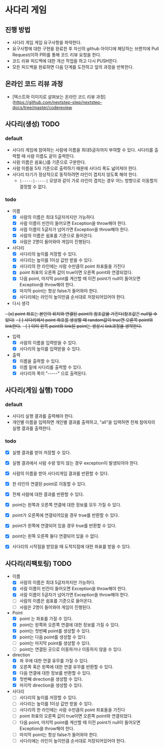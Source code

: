 # 사다리 게임
## 진행 방법
* 사다리 게임 게임 요구사항을 파악한다.
* 요구사항에 대한 구현을 완료한 후 자신의 github 아이디에 해당하는 브랜치에 Pull Request(이하 PR)를 통해 코드 리뷰 요청을 한다.
* 코드 리뷰 피드백에 대한 개선 작업을 하고 다시 PUSH한다.
* 모든 피드백을 완료하면 다음 단계를 도전하고 앞의 과정을 반복한다.

## 온라인 코드 리뷰 과정
* [텍스트와 이미지로 살펴보는 온라인 코드 리뷰 과정](https://github.com/nextstep-step/nextstep-docs/tree/master/codereview

## 사다리(생성) TODO

### default

- 사다리 게임에 참여하는 사람에 이름을 최대5글자까지 부여할 수 있다. 사다리를 출력할 때 사람 이름도 같이 출력한다.
- 사람 이름은 쉼표(,)를 기준으로 구분한다.
- 사람 이름을 5자 기준으로 출력하기 때문에 사다리 폭도 넓어져야 한다.
- 사다리 타기가 정상적으로 동작하려면 라인이 겹치지 않도록 해야 한다.
    - `|-----|-----|` 모양과 같이 가로 라인이 겹치는 경우 어느 방향으로 이동할지 결정할 수 없다.

### todo

- 이름
  - [x] 사람의 이름은 최대 5글자까지만 가능하다.
  - [x] 사람 이름이 빈칸이 들어오면 Exception을 throw해야 한다.
  - [x] 사람 이름이 5글자가 넘어가면 Exception을 throw해야 한다.
  - [x] 사람의 이름은 쉼표를 기준으로 들어온다.
  - [x] 사람은 2명이 들어와야 게임이 진행된다.

- 사다리
  - [x] 사다리의 높이를 저장할 수 있다.
  - [x] 사다리는 높이를 1이상 값만 받을 수 있다.
  - [x] 사다리의 한 라인에는 사람 수만큼의 point 좌표들을 가진다
  - [x] point 좌표의 오른쪽 값이 true이면 오른쪽 point와 연결되었다.
  - [x] 다음 point, 마지막 point를 계산할 때 이전 point가 null이 들어오면 Exception을 throw해야 한다.    
  - [x] 마지막 point는 항상 false가 들어와야 한다.
  - [x] 사다리에는 라인이 높이만큼 순서대로 저장되어있어야 한다.
  
- 다시 생각

~~- [x] point 좌표는 본인의 위치와 연결된 point의 참조값을 가진다(참조값은 null일 수 있다)~~
~~- [ ] 사다리에서 point 좌표를 생성할 때 random값이 true면 오른쪽 point와 link한다.~~
~~- [ ] 이미 왼쪽 point와 link된 point는 생성시 link과정을 생략한다.~~

- 입력
  - [x] 사람의 이름을 입력받을 수 있다.
  - [x] 사다리의 높이를 입력받을 수 있다.

- 출력
  - [x] 이름을 출력할 수 있다.
  - [x] 이름 밑에 사다리를 출력할 수 있다.
  - [x] 사다리의 폭이 "-----" 으로 출력된다.

## 사다리(게임 실행) TODO

### default

- 사다리 실행 결과를 출력해야 한다.
- 개인별 이름을 입력하면 개인별 결과를 출력하고, "all"을 입력하면 전체 참여자의 실행 결과를 출력한다.

### todo

- [x] 실행 결과를 받아 저장할 수 있다.
- [x] 실행 결과에서 사람 수랑 맞지 않는 경우 exception이 발생되어야 한다.

- [x] 사람의 이름을 받아 사다리게임 결과를 반환할 수 있다.
- [x] 한 라인의 연결된 point로 이동할 수 있다.  
- [x] 전체 사람에 대한 결과를 반환할 수 있다.

- [x] point는 왼쪽과 오른쪽 연결에 대한 정보를 모두 가질 수 있다.
- [x] point가 오른쪽에 연결되어있을 경우 true를 반환할 수 있다.
- [x] point가 왼쪽에 연결되어 있을 경우 true를 반환할 수 있다.
- [x] point는 왼쪽 오른쪽 둘다 연결되어 있을 수 없다.

- [x] 사다리의 시작점을 받았을 때 도착지점에 대한 좌표를 받을 수 있다.

## 사다리(리팩토링) TODO
- 이름
  - [x] 사람의 이름은 최대 5글자까지만 가능하다.
  - [x] 사람 이름이 빈칸이 들어오면 Exception을 throw해야 한다.
  - [x] 사람 이름이 5글자가 넘어가면 Exception을 throw해야 한다.
  - [ ] 사람의 이름은 쉼표를 기준으로 들어온다.
  - [ ] 사람은 2명이 들어와야 게임이 진행된다.
- Point
  - [x] point 는 좌표를 가질 수 있다.
  - [x] point는 왼쪽와 오른쪽 연결에 대한 정보를 가질 수 있다.
  - [x] point는 첫번째 point를 생성할 수 있다.  
  - [x] point는 다음 point를 생성할 수 있다.
  - [ ] point는 마지막 point를 생성할 수 있다.
  - [ ] point는 연결된 곳으로 이동하거나 이동하지 않을 수 있다.
- direction
  - [x] 좌 우에 대한 연결 유무를 가질 수 있다.
  - [x] 오른쪽 혹은 왼쪽에 대한 연결 유무를 반환할 수 있다.
  - [x] 다음 연결에 대한 정보를 반환할 수 있다.
  - [x] 첫번째 direction을 생성할 수 있다.
  - [x] 마지막 direction을 생성할 수 있다.
- 사다리
  - [ ] 사다리의 높이를 저장할 수 있다.
  - [ ] 사다리는 높이를 1이상 값만 받을 수 있다.
  - [ ] 사다리의 한 라인에는 사람 수만큼의 point 좌표들을 가진다
  - [ ] point 좌표의 오른쪽 값이 true이면 오른쪽 point와 연결되었다.
  - [ ] 다음 point, 마지막 point를 계산할 때 이전 point가 null이 들어오면 Exception을 throw해야 한다.
  - [ ] 마지막 point는 항상 false가 들어와야 한다.
  - [ ] 사다리에는 라인이 높이만큼 순서대로 저장되어있어야 한다.